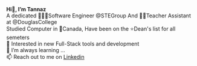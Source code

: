 <b>Hi👋, I’m Tannaz</b><br/>
A dedicated 👨🏻‍💻Software Engineer @STEGroup And 👩‍🏫Teacher Assistant at @DouglasCollege<br/>
Studied Computer in 🍁Canada, Have been on the ⭐️Dean's list for all semeters<br/>
👀 Interested in new Full-Stack tools and development<br/>
🌱 I’m always learning ...<br/>
📫 Reach out to me on <a href="https://www.linkedin.com/in/tannazetminan/">Linkedin</a>

<!---
tannazetminan/tannazetminan is a ✨ special ✨ repository because its `README.md` (this file) appears on your GitHub profile.
You can click the Preview link to take a look at your changes.
--->
